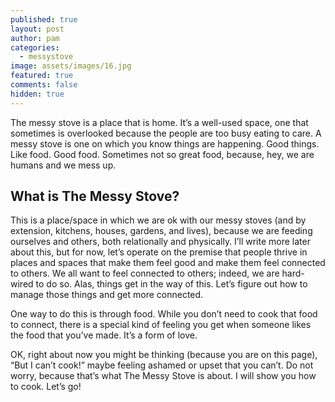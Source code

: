```yaml
---
published: true
layout: post
author: pam
categories:
  - messystove
image: assets/images/16.jpg
featured: true
comments: false
hidden: true
---
```

The messy stove is a place that is home.  It’s a well-used space, one that sometimes is overlooked because the people are too busy eating to care. A messy stove is one on which you know things are happening.  Good things.  Like food.  Good food.  Sometimes not so great food, because, hey, we are humans and we mess up.

## What is The Messy Stove?

This is a place/space in which we are ok with our messy stoves (and by extension, kitchens, houses, gardens, and lives), because we are feeding ourselves and others, both relationally and physically.  I’ll write more later about this, but for now, let’s operate on the premise that people thrive in places and spaces that make them feel good and make them feel connected to others. We all want to feel connected to others; indeed, we are hard-wired to do so.  Alas, things get in the way of this. Let’s figure out how to manage those things and get more connected.

One way to do this is through food.  While you don’t need to cook that food to connect, there is a special kind of feeling you get when someone likes the food that you’ve made.  It’s a form of love.  

OK, right about now you might be thinking (because you are on this page), “But I can’t cook!” maybe feeling ashamed or upset that you can’t. Do not worry, because that’s what The Messy Stove is about.  I will show you how to cook.  Let’s go!
